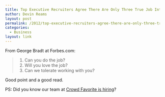 ```yaml
---
title: Top Executive Recruiters Agree There Are Only Three True Job Interview Questions
author: Devin Reams
layout: post
permalink: /2012/top-executive-recruiters-agree-there-are-only-three-true-job-interview-questions/
categories:
  - Business
layout: link
---
```

From George Bradt at Forbes.com:

> 1.  Can you do the job?
> 2.  Will you love the job?
> 3.  Can we tolerate working with you?

Good point and a good read.

PS: Did you know our team at [Crowd Favorite is hiring][1]?

 [1]: http://crowdfavorite.com/jobs/